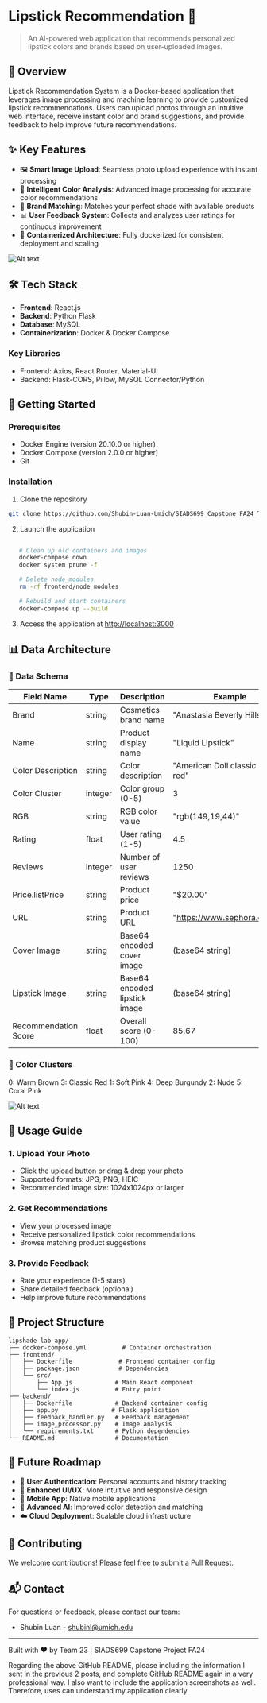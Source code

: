 # Lipstick Recommendation 💄

> An AI-powered web application that recommends personalized lipstick colors and brands based on user-uploaded images.

## 🌟 Overview

Lipstick Recommendation System is a Docker-based application that leverages image processing and machine learning to provide customized lipstick recommendations. Users can upload photos through an intuitive web interface, receive instant color and brand suggestions, and provide feedback to help improve future recommendations.

## ✨ Key Features

- 🖼️ **Smart Image Upload**: Seamless photo upload experience with instant processing
- 🎨 **Intelligent Color Analysis**: Advanced image processing for accurate color recommendations
- 💄 **Brand Matching**: Matches your perfect shade with available products
- 📊 **User Feedback System**: Collects and analyzes user ratings for continuous improvement
- 🔄 **Containerized Architecture**: Fully dockerized for consistent deployment and scaling

![Alt text](Screenshot.png)

## 🛠️ Tech Stack

- **Frontend**: React.js
- **Backend**: Python Flask
- **Database**: MySQL
- **Containerization**: Docker & Docker Compose

### Key Libraries
- Frontend: Axios, React Router, Material-UI
- Backend: Flask-CORS, Pillow, MySQL Connector/Python

## 🚀 Getting Started

### Prerequisites

- Docker Engine (version 20.10.0 or higher)
- Docker Compose (version 2.0.0 or higher)
- Git

### Installation

1. Clone the repository
```bash
git clone https://github.com/Shubin-Luan-Umich/SIADS699_Capstone_FA24_Team23.git
```

2. Launch the application
```bash

   # Clean up old containers and images
   docker-compose down
   docker system prune -f

   # Delete node_modules
   rm -rf frontend/node_modules

   # Rebuild and start containers
   docker-compose up --build

```

3. Access the application at [http://localhost:3000](http://localhost:3000)

## 📊 Data Architecture

### 💾 Data Schema

| Field Name | Type | Description | Example |
|------------|------|-------------|----------|
| Brand | string | Cosmetics brand name | "Anastasia Beverly Hills" |
| Name | string | Product display name | "Liquid Lipstick" |
| Color Description | string | Color description | "American Doll classic blue red" |
| Color Cluster | integer | Color group (0-5) | 3 |
| RGB | string | RGB color value | "rgb(149,19,44)" |
| Rating | float | User rating (1-5) | 4.5 |
| Reviews | integer | Number of user reviews | 1250 |
| Price.listPrice | string | Product price | "$20.00" |
| URL | string | Product URL | "https://www.sephora.com/..." |
| Cover Image | string | Base64 encoded cover image | (base64 string) |
| Lipstick Image | string | Base64 encoded lipstick image | (base64 string) |
| Recommendation Score | float | Overall score (0-100) | 85.67 |

### 🎨 Color Clusters

0: Warm Brown    3: Classic Red
1: Soft Pink     4: Deep Burgundy
2: Nude          5: Coral Pink

![Alt text](color_clusters.png)
## 📱 Usage Guide










### 1. Upload Your Photo
- Click the upload button or drag & drop your photo
- Supported formats: JPG, PNG, HEIC
- Recommended image size: 1024x1024px or larger

### 2. Get Recommendations
- View your processed image
- Receive personalized lipstick color recommendations
- Browse matching product suggestions

### 3. Provide Feedback
- Rate your experience (1-5 stars)
- Share detailed feedback (optional)
- Help improve future recommendations

## 📁 Project Structure

```
lipshade-lab-app/
├── docker-compose.yml          # Container orchestration
├── frontend/
│   ├── Dockerfile             # Frontend container config
│   ├── package.json           # Dependencies
│   └── src/
│       ├── App.js            # Main React component
│       └── index.js          # Entry point
├── backend/
│   ├── Dockerfile            # Backend container config
│   ├── app.py               # Flask application
│   ├── feedback_handler.py   # Feedback management
│   ├── image_processor.py    # Image analysis
│   └── requirements.txt      # Python dependencies
└── README.md                 # Documentation
```

## 🔮 Future Roadmap

- 🔐 **User Authentication**: Personal accounts and history tracking
- 🎨 **Enhanced UI/UX**: More intuitive and responsive design
- 📱 **Mobile App**: Native mobile applications
- 🤖 **Advanced AI**: Improved color detection and matching
- ☁️ **Cloud Deployment**: Scalable cloud infrastructure

## 👥 Contributing

We welcome contributions! Please feel free to submit a Pull Request.

## 📬 Contact

For questions or feedback, please contact our team:

- Shubin Luan - shubinl@umich.edu

---
Built with ❤️ by Team 23 | SIADS699 Capstone Project FA24

Regarding the above GitHub README, please including the information I sent in the previous 2 posts, and complete GitHub README again in a very professional way. I also want to include the application screenshots as well. Therefore, uses can understand my application clearly.